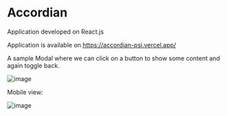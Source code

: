 # Accordian

Application developed on React.js

Application is available on https://accordian-psi.vercel.app/

A sample Modal where we can click on a button to show some content and again toggle back.

![image](https://user-images.githubusercontent.com/107784718/182864558-ce2df436-7ba7-4f39-acd3-4db6d955e8d9.png)

Mobile view:

![image](https://user-images.githubusercontent.com/107784718/186089555-5fd8cfd0-1cc1-4069-9887-04508375624d.png)


